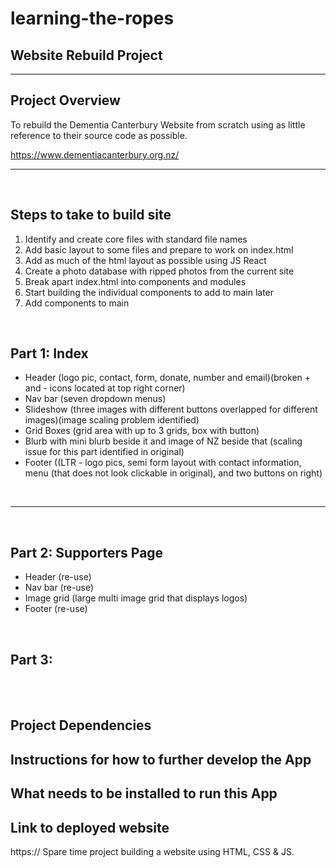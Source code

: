 # learning-the-ropes

## Website Rebuild Project

---

## Project Overview

To rebuild the Dementia Canterbury Website from scratch using as little reference to their source code as possible.

https://www.dementiacanterbury.org.nz/

---

<br>

## Steps to take to build site

1. Identify and create core files with standard file names
2. Add basic layout to some files and prepare to work on index.html
3. Add as much of the html layout as possible using JS React
4. Create a photo database with ripped photos from the current site
5. Break apart index.html into components and modules
6. Start building the individual components to add to main later
7. Add components to main

<br>

## Part 1: Index

- Header (logo pic, contact, form, donate, number and email)(broken + and - icons located at top right corner)
- Nav bar (seven dropdown menus)
- Slideshow (three images with different buttons overlapped for different images)(image scaling problem identified)
- Grid Boxes (grid area with up to 3 grids, box with button)
- Blurb with mini blurb beside it and image of NZ beside that (scaling issue for this part identified in original)
- Footer ((LTR - logo pics, semi form layout with contact information, menu (that does not look clickable in original), and two buttons on right)

<br>

---

<br>

## Part 2: Supporters Page

- Header (re-use)
- Nav bar (re-use)
- Image grid (large multi image grid that displays logos)
- Footer (re-use)

<br>

## Part 3:

<br>

<br>

## Project Dependencies

## Instructions for how to further develop the App

## What needs to be installed to run this App

## Link to deployed website

https://
Spare time project building a website using HTML, CSS & JS.
